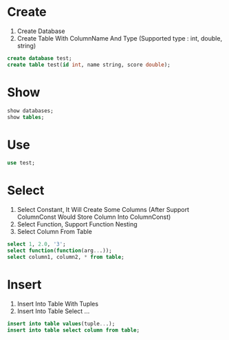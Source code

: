 # Create
1. Create Database
2. Create Table With ColumnName And Type (Supported type : int, double, string)
```sql
create database test;
create table test(id int, name string, score double);
```
# Show
```sql
show databases;
show tables;
```
# Use
```sql
use test;
```

# Select
1. Select Constant, It Will Create Some Columns (After Support ColumnConst Would Store Column Into ColumnConst)
2. Select Function, Support Function Nesting
3. Select Column From Table
```sql
select 1, 2.0, '3';
select function(function(arg...));
select column1, column2, * from table;
```

# Insert
1. Insert Into Table With Tuples
2. Insert Into Table Select ...
```sql
insert into table values(tuple...);
insert into table select column from table;
```